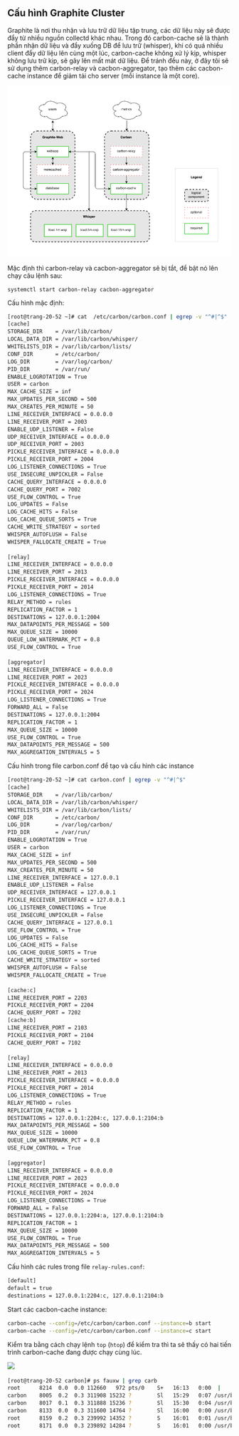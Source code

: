 ## Cấu hình Graphite Cluster

Graphite là nơi thu nhận và lưu trữ dữ liệu tập trung, các dữ liệu này sẽ được đẩy từ nhiều nguồn collectd khác nhau. Trong đó carbon-cache sẽ là thành phần nhận dữ liệu và đẩy xuống DB để lưu trữ (whisper), khi có quá nhiều client đẩy dữ liệu lên cùng một lúc, carbon-cache không xử lý kịp, whisper không lưu trữ kịp, sẽ gây lên mất mát dữ liệu. Để tránh đều này, ở đây tôi sẽ sử dụng thêm carbon-relay và cacbon-aggregator, tạo thêm các cacbon-cache instance để giảm tải cho server (mỗi instance là một core).

<img src="../../img/15.png">

Mặc định thì carbon-relay và cacbon-aggregator sẽ bị tắt, để bật nó lên chạy câu lệnh sau:

	systemctl start carbon-relay cacbon-aggregator

Cấu hình mặc định:

```sh
[root@trang-20-52 ~]# cat  /etc/carbon/carbon.conf | egrep -v "^#|^$"
[cache]
STORAGE_DIR    = /var/lib/carbon/
LOCAL_DATA_DIR = /var/lib/carbon/whisper/
WHITELISTS_DIR = /var/lib/carbon/lists/
CONF_DIR       = /etc/carbon/
LOG_DIR        = /var/log/carbon/
PID_DIR        = /var/run/
ENABLE_LOGROTATION = True
USER = carbon
MAX_CACHE_SIZE = inf
MAX_UPDATES_PER_SECOND = 500
MAX_CREATES_PER_MINUTE = 50
LINE_RECEIVER_INTERFACE = 0.0.0.0
LINE_RECEIVER_PORT = 2003
ENABLE_UDP_LISTENER = False
UDP_RECEIVER_INTERFACE = 0.0.0.0
UDP_RECEIVER_PORT = 2003
PICKLE_RECEIVER_INTERFACE = 0.0.0.0
PICKLE_RECEIVER_PORT = 2004
LOG_LISTENER_CONNECTIONS = True
USE_INSECURE_UNPICKLER = False
CACHE_QUERY_INTERFACE = 0.0.0.0
CACHE_QUERY_PORT = 7002
USE_FLOW_CONTROL = True
LOG_UPDATES = False
LOG_CACHE_HITS = False
LOG_CACHE_QUEUE_SORTS = True
CACHE_WRITE_STRATEGY = sorted
WHISPER_AUTOFLUSH = False
WHISPER_FALLOCATE_CREATE = True

[relay]
LINE_RECEIVER_INTERFACE = 0.0.0.0
LINE_RECEIVER_PORT = 2013
PICKLE_RECEIVER_INTERFACE = 0.0.0.0
PICKLE_RECEIVER_PORT = 2014
LOG_LISTENER_CONNECTIONS = True
RELAY_METHOD = rules
REPLICATION_FACTOR = 1
DESTINATIONS = 127.0.0.1:2004
MAX_DATAPOINTS_PER_MESSAGE = 500
MAX_QUEUE_SIZE = 10000
QUEUE_LOW_WATERMARK_PCT = 0.8
USE_FLOW_CONTROL = True

[aggregator]
LINE_RECEIVER_INTERFACE = 0.0.0.0
LINE_RECEIVER_PORT = 2023
PICKLE_RECEIVER_INTERFACE = 0.0.0.0
PICKLE_RECEIVER_PORT = 2024
LOG_LISTENER_CONNECTIONS = True
FORWARD_ALL = False
DESTINATIONS = 127.0.0.1:2004
REPLICATION_FACTOR = 1
MAX_QUEUE_SIZE = 10000
USE_FLOW_CONTROL = True
MAX_DATAPOINTS_PER_MESSAGE = 500
MAX_AGGREGATION_INTERVALS = 5
```


Cấu hình trong file carbon.conf để tạo và cấu hình các instance

```sh
[root@trang-20-52 ~]# cat carbon.conf | egrep -v "^#|^$"
[cache]
STORAGE_DIR    = /var/lib/carbon/
LOCAL_DATA_DIR = /var/lib/carbon/whisper/
WHITELISTS_DIR = /var/lib/carbon/lists/
CONF_DIR       = /etc/carbon/
LOG_DIR        = /var/log/carbon/
PID_DIR        = /var/run/
ENABLE_LOGROTATION = True
USER = carbon
MAX_CACHE_SIZE = inf
MAX_UPDATES_PER_SECOND = 500
MAX_CREATES_PER_MINUTE = 50
LINE_RECEIVER_INTERFACE = 127.0.0.1
ENABLE_UDP_LISTENER = False
UDP_RECEIVER_INTERFACE = 127.0.0.1
PICKLE_RECEIVER_INTERFACE = 127.0.0.1
LOG_LISTENER_CONNECTIONS = True
USE_INSECURE_UNPICKLER = False
CACHE_QUERY_INTERFACE = 127.0.0.1
USE_FLOW_CONTROL = True
LOG_UPDATES = False
LOG_CACHE_HITS = False
LOG_CACHE_QUEUE_SORTS = True
CACHE_WRITE_STRATEGY = sorted
WHISPER_AUTOFLUSH = False
WHISPER_FALLOCATE_CREATE = True

[cache:c]
LINE_RECEIVER_PORT = 2203
PICKLE_RECEIVER_PORT = 2204
CACHE_QUERY_PORT = 7202
[cache:b]
LINE_RECEIVER_PORT = 2103
PICKLE_RECEIVER_PORT = 2104
CACHE_QUERY_PORT = 7102

[relay]
LINE_RECEIVER_INTERFACE = 0.0.0.0
LINE_RECEIVER_PORT = 2013
PICKLE_RECEIVER_INTERFACE = 0.0.0.0
PICKLE_RECEIVER_PORT = 2014
LOG_LISTENER_CONNECTIONS = True
RELAY_METHOD = rules
REPLICATION_FACTOR = 1
DESTINATIONS = 127.0.0.1:2204:c, 127.0.0.1:2104:b
MAX_DATAPOINTS_PER_MESSAGE = 500
MAX_QUEUE_SIZE = 10000
QUEUE_LOW_WATERMARK_PCT = 0.8
USE_FLOW_CONTROL = True

[aggregator]
LINE_RECEIVER_INTERFACE = 0.0.0.0
LINE_RECEIVER_PORT = 2023
PICKLE_RECEIVER_INTERFACE = 0.0.0.0
PICKLE_RECEIVER_PORT = 2024
LOG_LISTENER_CONNECTIONS = True
FORWARD_ALL = False
DESTINATIONS = 127.0.0.1:2204:a, 127.0.0.1:2104:b
REPLICATION_FACTOR = 1
MAX_QUEUE_SIZE = 10000
USE_FLOW_CONTROL = True
MAX_DATAPOINTS_PER_MESSAGE = 500
MAX_AGGREGATION_INTERVALS = 5
```

Cấu hình các rules trong file `relay-rules.conf`:

```sh
[default]
default = true
destinations = 127.0.0.1:2204:c, 127.0.0.1:2104:b
```

Start các cacbon-cache instance:

```sh
carbon-cache --config=/etc/carbon/carbon.conf --instance=b start
carbon-cache --config=/etc/carbon/carbon.conf --instance=c start
``` 

Kiểm tra bằng cách chạy lệnh `top` (`htop`) để kiểm tra thì ta sẽ thấy có hai tiến trình carbon-cache đang được chạy cùng lúc.

<img src="../img/2.png">

```sh
[root@trang-20-52 carbon]# ps fauxw | grep carb
root      8214  0.0  0.0 112660   972 pts/0    S+   16:13   0:00  |       \_ grep --color=auto carb
carbon    8005  0.2  0.3 311908 15232 ?        Sl   15:29   0:07 /usr/bin/python2 -s /usr/bin/carbon-cache --config=/etc/carbon/carbon.conf --instance=b start
carbon    8017  0.1  0.3 311888 15236 ?        Sl   15:30   0:04 /usr/bin/python2 -s /usr/bin/carbon-cache --config=/etc/carbon/carbon.conf --instance=c start
carbon    8133  0.0  0.3 311600 14764 ?        Sl   16:00   0:00 /usr/bin/python2 -s /usr/bin/carbon-cache --config=/etc/carbon/carbon.conf --pidfile=/var/run/carbon-cache.pid --logdir=/var/log/carbon/ start
root      8159  0.2  0.3 239992 14352 ?        S    16:01   0:01 /usr/bin/python2 -s /usr/bin/carbon-relay --config=/etc/carbon/carbon.conf --pidfile=/var/run/carbon-relay.pid --logdir=/var/log/carbon/ start
root      8171  0.0  0.3 239892 14284 ?        S    16:01   0:00 /usr/bin/python2 -s /usr/bin/carbon-aggregator --config=/etc/carbon/carbon.conf --pidfile=/var/run/carbon-aggregator.pid --logdir=/var/log/carbon/ start
```

